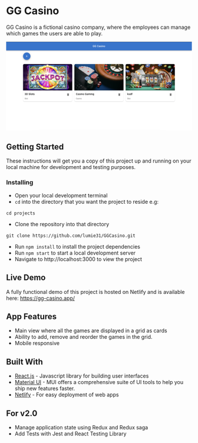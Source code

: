 # GG Casino

GG Casino is a fictional casino company, where the employees can manage which games the users are able to play.

![Application Screenshot](./src/assets/App-Screenshot.png)

## Getting Started

These instructions will get you a copy of this project up and running on your local machine for development and testing purposes.

### Installing

- Open your local development terminal
- `cd` into the directory that you want the project to reside e.g:

```
cd projects
```

- Clone the repository into that directory

```
git clone https://github.com/lumie31/GGCasino.git
```

- Run `npm install` to install the project dependencies
- Run `npm start` to start a local development server
- Navigate to http://localhost:3000 to view the project

## Live Demo

A fully functional demo of this project is hosted on Netlify and is available here: https://gg-casino.app/

## App Features

- Main view where all the games are displayed in a grid as cards
- Ability to add, remove and reorder the games in the grid.
- Mobile responsive

## Built With

- [React.js](https://www.reactjs.org) - Javascript library for building user interfaces
- [Material UI](https://mui.com/) - MUI offers a comprehensive suite of UI tools to help you ship new features faster.
- [Netlify](https://www.netlify.com) - For easy deployment of web apps

## For v2.0

- Manage application state using Redux and Redux saga
- Add Tests with Jest and React Testing Library
